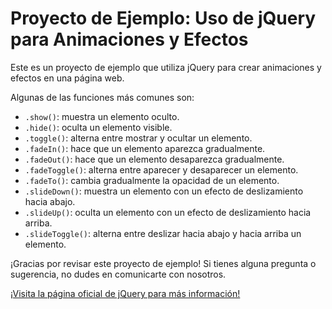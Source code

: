 # Proyecto de Ejemplo: Uso de jQuery para Animaciones y Efectos

Este es un proyecto de ejemplo que utiliza jQuery para crear animaciones y efectos en una página web.

Algunas de las funciones más comunes son:

- `.show()`: muestra un elemento oculto.
- `.hide()`: oculta un elemento visible.
- `.toggle()`: alterna entre mostrar y ocultar un elemento.
- `.fadeIn()`: hace que un elemento aparezca gradualmente.
- `.fadeOut()`: hace que un elemento desaparezca gradualmente.
- `.fadeToggle()`: alterna entre aparecer y desaparecer un elemento.
- `.fadeTo()`: cambia gradualmente la opacidad de un elemento.
- `.slideDown()`: muestra un elemento con un efecto de deslizamiento hacia abajo.
- `.slideUp()`: oculta un elemento con un efecto de deslizamiento hacia arriba.
- `.slideToggle()`: alterna entre deslizar hacia abajo y hacia arriba un elemento.

¡Gracias por revisar este proyecto de ejemplo! Si tienes alguna pregunta o sugerencia, no dudes en comunicarte con nosotros.

[¡Visita la página oficial de jQuery para más información!](https://jquery.com/)
